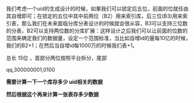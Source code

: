 我们考虑一个uid的生成设计的时候，如果我们可以锁定后五位，前面的位就任由其自增即可；在锁定的五位中其中前两位（B2）用来索引库，后三位(B3)用来索引表，那么我们在未来面临分库分表设计的时候就会很从容，B3可以支持三位数的分表，B2可以支持两位数的分库扩展：这样设计之后我们可以让前面的位数的范围来确定我们的数据量，设定一个范围标准，当比如自增id的量每10亿的时候，我们的B2+1；在然后当自增id每1000万的时候我们表+1。



总长 15位 ，首部分两位按照平台拆分，尾部

qq,300000001,0100





**需要计算一下一个库存多少 uid相关的数据**

**然后根据这个再来计算一张表存多少数据**

